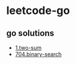 #  leetcode-go  

## go solutions
- [1.two-sum](./1-two-sum/1-two-sum.go)
- [704.binary-search](./704-binary-search/704-binary-search.go)
